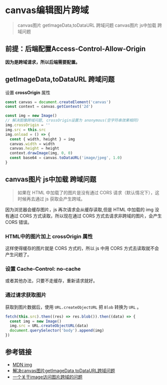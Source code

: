 # canvas编辑图片跨域

> canvas图片 getImageData,toDataURL 跨域问题
> canvas图片 js中加载 跨域问题

## 前提：后端配置Access-Control-Allow-Origin

**因为是跨域请求，所以后端需要配置。**

## getImageData,toDataURL 跨域问题

设置 **crossOrigin** 属性

```javascript
const canvas = document.createElement('canvas')
const context = canvas.getContext('2d')

const img = new Image()
// 解决图像跨域问题, crossOrigin设置为 anonymous(空字符串效果相同)
img.crossOrigin = ''
img.src = this.src
img.onload = () => {
  const { width, height } = img
  canvas.width = width
  canvas.height = height
  context.drawImage(img, 0, 0)
  const base64 = canvas.toDataURL('image/jpeg', 1.0)
}
```

## canvas图片 js中加载 跨域问题

> 如果在 HTML 中加载了的图片是没有通过 CORS 请求（默认情况下），这时候再去通过 js 获取会产生跨域。

因为浏览器会缓存图片，js 再次请求会从缓存读取,但是 HTML 中加载的 img 没有通过 CORS 方式读取，所以现在通过 CORS 方式去请求非跨域的图片，会产生 CORS 错误。

### HTML中的图片加上 crossOrigin 属性

这样使得缓存的图片就是 CORS 方式的，所以 js 中用 CORS 方式去读取就不会产生问题了。

### 设置 Cache-Control: no-cache

或者其他办法，只要不走缓存，重新请求就好。

### 通过请求获取图片

获取到图片数据后，使用 `URL.createObjectURL` 把 `Blob` 转换为 `URL` 。

```javascript
fetch(this.src).then((res) => res.blob()).then((data) => {
  const img = new Image()
  img.src = URL.createObjectURL(data)
  document.querySelector('body').append(img)
})
```



## 参考链接

- [MDN img](https://developer.mozilla.org/zh-CN/docs/Web/HTML/Element/img)
- [解决canvas图片getImageData,toDataURL跨域问题](https://www.zhangxinxu.com/wordpress/2018/02/crossorigin-canvas-getimagedata-cors/)
- [一个关于image访问图片跨域的问题](https://juejin.cn/post/6844903795726483463)
